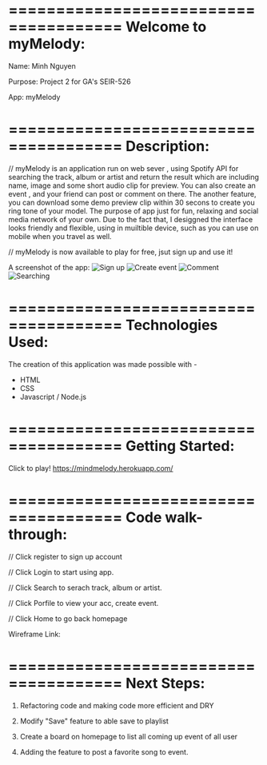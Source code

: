
======================================
Welcome to myMelody:
======================================

Name: Minh Nguyen 

Purpose: Project 2 for GA's SEIR-526

App: myMelody

======================================
Description:
======================================

// myMelody is an application run on web sever , using Spotify API for searching the track, album or artist and return the result which are including name, image and some short audio clip for preview. You can also create an event , and your friend can post or comment on there. The another feature, you can download some demo preview clip within 30 secons to create you ring tone of your model. The purpose of app just for fun, relaxing and social media network of your own. Due to the fact that, I desiggned the interface looks friendly and flexible, using in muiltible device, such as you can use on mobile when you travel as well.

// myMelody is now available to play for free, jsut sign up and use it!

A screenshot of the app:
   ![Sign up](https://i.imgur.com/tw2Cykh.png)
   ![Create event](https://i.imgur.com/GsZWbhR.png)
   ![Comment](https://i.imgur.com/RDSC4RR.png)
   ![Searching](https://i.imgur.com/I7ZdaiB.png)

======================================
Technologies Used:
======================================

The creation of this application was made possible with - 

 - HTML
 - CSS
 - Javascript / Node.js

======================================
Getting Started:
======================================

Click to play!
https://mindmelody.herokuapp.com/

======================================
Code walk-through:
======================================

// Click register to sign up account

// Click Login to start using app.

// Click Search to serach track, album or artist.

// Click Porfile to view your acc, create event. 

// Click Home to go back homepage

Wireframe Link:


======================================
Next Steps:
======================================

1. Refactoring code and making code more efficient and DRY

2. Modify "Save" feature to able save to playlist

3. Create a board on homepage to list all coming up event of all user

4. Adding the feature to post a favorite song to event. 
